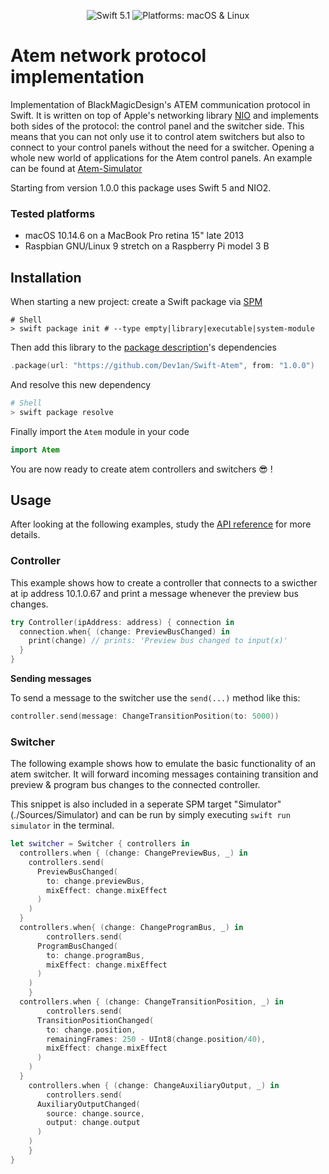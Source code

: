 <p align="center">
    <img src="https://img.shields.io/badge/swift-5.1-orange.svg" alt="Swift 5.1">
    <img src="https://img.shields.io/badge/Platform-macOS%20%7C%20Linux-brightgreen.svg" alt="Platforms: macOS & Linux">
</p>

# Atem network protocol implementation

Implementation of BlackMagicDesign's ATEM communication protocol in Swift. It is written on top of Apple's  networking library [NIO](https://github.com/apple/swift-nio) and implements both sides of the protocol: the control panel and the switcher side. This means that you can not only use it to control atem switchers but also to connect to your control panels without the need for a switcher. Opening a whole new world of applications for the Atem control panels. An example can be found at [Atem-Simulator](https://github.com/Dev1an/Atem-Simulator)

Starting from version 1.0.0 this package uses Swift 5 and NIO2.

### Tested platforms

- macOS 10.14.6 on a MacBook Pro retina 15" late 2013
- Raspbian GNU/Linux 9 stretch on a Raspberry Pi model 3 B

## Installation

When starting a new project: create a Swift package via [SPM](https://swift.org/package-manager/)

```shell
# Shell
> swift package init # --type empty|library|executable|system-module
```

Then add this library to the [package description](https://github.com/apple/swift-package-manager/blob/master/Documentation/PackageDescriptionV4.md#dependencies)'s dependencies

```swift
.package(url: "https://github.com/Dev1an/Swift-Atem", from: "1.0.0")
```

And resolve this new dependency

```sh
# Shell
> swift package resolve
```

Finally import the `Atem` module in your code

```swift
import Atem
```

You are now ready to create atem controllers and switchers 😎 !

## Usage

After looking at the following examples, study the [API reference](https://dev1an.github.io/Swift-Atem/) for more details.

### Controller

This example shows how to create a controller that connects to a swicther at ip address 10.1.0.67 and print a message whenever the preview bus changes.

```swift
try Controller(ipAddress: address) { connection in
  connection.when{ (change: PreviewBusChanged) in
    print(change) // prints: 'Preview bus changed to input(x)'
  }
}
```

**Sending messages**

To send a message to the switcher use the `send(...)` method like this:

```swift
controller.send(message: ChangeTransitionPosition(to: 5000))
```

### Switcher

The following example shows how to emulate the basic functionality of an atem switcher. It will forward incoming messages containing transition and preview & program bus changes to the connected controller.

This snippet is also included in a seperate SPM target "Simulator" (./Sources/Simulator) and can be run by simply executing `swift run simulator` in the terminal.

```swift
let switcher = Switcher { controllers in
  controllers.when { (change: ChangePreviewBus, _) in
    controllers.send(
      PreviewBusChanged(
        to: change.previewBus,
        mixEffect: change.mixEffect
      )
    )
  }
  controllers.when{ (change: ChangeProgramBus, _) in
		controllers.send(
      ProgramBusChanged(
        to: change.programBus,
        mixEffect: change.mixEffect
      )
    )
	}
  controllers.when { (change: ChangeTransitionPosition, _) in
		controllers.send(
      TransitionPositionChanged(
        to: change.position,
        remainingFrames: 250 - UInt8(change.position/40),
        mixEffect: change.mixEffect
      )
    )
  }
	controllers.when { (change: ChangeAuxiliaryOutput, _) in
		controllers.send(
      AuxiliaryOutputChanged(
        source: change.source,
        output: change.output
      )
    )
	}
}
```
